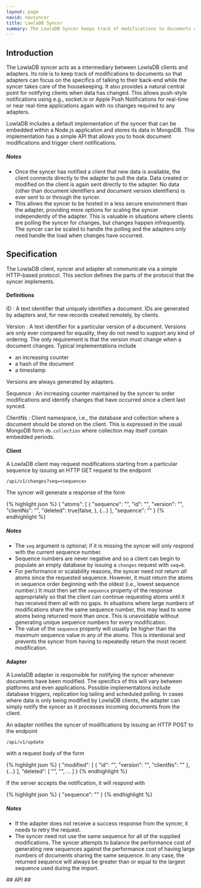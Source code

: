 ```yaml
---
layout: page
navid: navsyncer
title: LowlaDB Syncer
summary: The LowlaDB Syncer keeps track of modifications to documents and tells LowlaDB clients when they need to sync and what data needs updating.
---
```

<div id="Intro">

## Introduction ##
The LowlaDB syncer acts as a intermediary between LowlaDB clients and adapters. Its role is to keep track of modifications to documents so that adapters can focus on the specifics of talking to their back-end while the syncer takes care of the housekeeping. It also provides a natural central point for notifying clients when data has changed. This allows push-style notifications using e.g., socket.io or Apple Push Notifications for real-time or near real-time applications again with no changes required to any adapters.

LowlaDB includes a default implementation of the syncer that can be embedded within a Node.js application and stores its data in MongoDB. This implementation has a simple API that allows you to hook document modifications and trigger client notifications. 

##### Notes #####
* Once the syncer has notified a client that new data is available, the client connects directly to the adapter to pull the data. Data created or modified on the client is again sent directly to the adapter. No data (other than document identifiers and document version identifiers) is ever sent to or through the syncer.
* This allows the syncer to be hosted in a less secure environment than the adapter, providing more options for scaling the syncer independently of the adapter. This is valuable in situations where clients are polling the syncer for changes, but changes happen infrequently. The syncer can be scaled to handle the polling and the adapters only need handle the load when changes have occurred.

</div>
<div id="Spec">

## Specification ##
The LowlaDB client, syncer and adapter all communicate via a simple HTTP-based protocol. This section defines the parts of the protocol that the syncer implements.

<div id="SpecDefs">

#### Definitions ####
ID
: A text identifier that uniquely identifies a document. IDs are generated by adapters and, for new records created remotely, by clients.

Version
: A text identifier for a particular version of a document. Versions are only ever compared for equality, they do not need to support any kind of ordering. The only requirement is that the version must change when a document changes. Typical implementations include

* an increasing counter
* a hash of the document
* a timestamp

Versions are always generated by adapters.

Sequence
: An increasing counter maintained by the syncer to order modifications and identify changes that have occurred since a client last synced.

ClientNs
: Client namespace, i.e., the database and collection where a document should be stored on the client. This is expressed in the usual MongoDB form `db.collection` where collection may itself contain embedded periods.

</div>
<div id="SpecClient">

#### Client ####
A LowlaDB client may request modifications starting from a particular sequence by issuing an HTTP GET request to the endpoint

```
/api/v1/changes?seq=<sequence>
```

The syncer will generate a response of the form

{% highlight json %}
{
  "atoms": [
    { 
      "sequence": "<sequence>",
      "id": "<id>",
      "version": "<version>",
      "clientNs": "<clientNs>",
      "deleted": true|false,
    },
    {...}
  ],
  "sequence": "<sequence that client should use for next request>"
}
{% endhighlight %}

##### Notes #####
* The `seq` argument is optional; if it is missing the syncer will only respond with the current sequence number.
* Sequence numbers are never negative and so a client can begin to populate an empty database by issuing a `changes` request with `seq=0`.
* For performance or scalability reasons, the syncer need not return *all* atoms since the requested sequence. However, it must return the atoms in sequence order beginning with the oldest (i.e., lowest sequence number.) It must then set the `sequence` property of the response appropriately so that the client can continue requesting atoms until it has received them all with no gaps. In situations where large numbers of modifications share the same sequence number, this may lead to some atoms being returned more than once. This is unavoidable without generating unique sequence numbers for every modification.
* The value of the `sequence` property will usually be higher than the maximum sequence value in any of the atoms. This is intentional and prevents the syncer from having to repeatedly return the most recent modification.

</div>
<div id="SpecAdapter">

#### Adapter ####
A LowlaDB adapter is responsible for notifying the syncer whenever documents have been modified. The specifics of this will vary between platforms and even applications. Possible implementations include database triggers, replication log tailing and scheduled polling. In cases where data is only being modified by LowlaDB clients, the adapter can simply notify the syncer as it processes incoming documents from the client.

An adapter notifies the syncer of modifications by issuing an HTTP POST to the endpoint

```
/api/v1/update
```

with a request body of the form

{% highlight json %}
{
  "modified": [
    {
      "id": "<id>",
      "version": "<version>",
      "clientNs": "<clientNs>"
    },
    {...}
  ],
  "deleted": [
    "<id1>", "<id2>", ...
  ]
}
{% endhighlight %}

If the server accepts the notification, it will respond with

{% highlight json %}
{
  "sequence": "<the current sequence of the syncer after importing the changes>"
}
{% endhighlight %}

##### Notes #####
* If the adapter does not receive a success response from the syncer, it needs to retry the request.
* The syncer need not use the same sequence for all of the supplied modifications. The syncer attempts to balance the performance cost of generating new sequences against the performance cost of having large numbers of documents sharing the same sequence. In any case, the returned sequence will always be greater than or equal to the largest sequence used during the import.

</div>
</div>
<div id="API">
## API ##
</div>